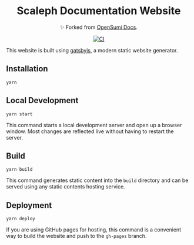 <div align="center">



# Scaleph Documentation Website

✨ Forked from [OpenSumi Docs](https://github.com/opensumi/docs).

[![CI](https://github.com/opensumi/docs/actions/workflows/documentation.yml/badge.svg)](https://github.com/opensumi/docs/actions/workflows/documentation.yml)

</div>

This website is built using [gatsbyjs](https://www.gatsbyjs.com/), a modern static website generator.

## Installation

```console
yarn
```

## Local Development

```console
yarn start
```

This command starts a local development server and open up a browser window. Most changes are reflected live without having to restart the server.

## Build

```console
yarn build
```

This command generates static content into the `build` directory and can be served using any static contents hosting service.

## Deployment

```console
yarn deploy
```

If you are using GitHub pages for hosting, this command is a convenient way to build the website and push to the `gh-pages` branch.
